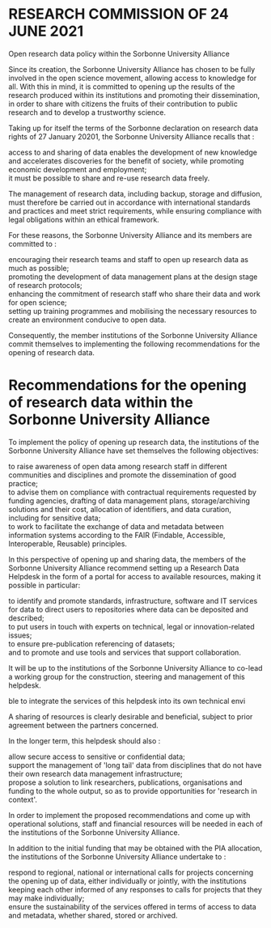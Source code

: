 # RESEARCH COMMISSION OF 24 JUNE 2021  

Open research data policy within the Sorbonne University Alliance  

Since its creation, the Sorbonne University Alliance has chosen to be fully involved in the open science movement, allowing access to knowledge for all. With this in mind, it is committed to opening up the results of the research produced within its institutions and promoting their dissemination, in order to share with citizens the fruits of their contribution to public research and to develop a trustworthy science.  

Taking up for itself the terms of the Sorbonne declaration on research data rights of 27 January 20201, the Sorbonne University Alliance recalls that :  

access to and sharing of data enables the development of new knowledge and accelerates discoveries for the benefit of society, while promoting economic development and employment;   
it must be possible to share and re-use research data freely.  

The management of research data, including backup, storage and diffusion, must therefore be carried out in accordance with international standards and practices and meet strict requirements, while ensuring compliance with legal obligations within an ethical framework.  

For these reasons, the Sorbonne University Alliance and its members are committed to :  

encouraging their research teams and staff to open up research data as much as possible;   
promoting the development of data management plans at the design stage of research protocols;   
enhancing the commitment of research staff who share their data and work for open science;   
setting up training programmes and mobilising the necessary resources to create an environment conducive to open data.  

Consequently, the member institutions of the Sorbonne University Alliance commit themselves to implementing the following recommendations for the opening of research data.  

# Recommendations for the opening of research data within the Sorbonne University Alliance  

To implement the policy of opening up research data, the institutions of the Sorbonne University Alliance have set themselves the following objectives:  

to raise awareness of open data among research staff in different communities and disciplines and promote the dissemination of good practice;   
to advise them on compliance with contractual requirements requested by funding agencies, drafting of data management plans, storage/archiving solutions and their cost, allocation of identifiers, and data curation, including for sensitive data;   
to work to facilitate the exchange of data and metadata between information systems according to the FAIR (Findable, Accessible, Interoperable, Reusable) principles.  

In this perspective of opening up and sharing data, the members of the Sorbonne University Alliance recommend setting up a Research Data Helpdesk  in the form of a portal for access to available resources, making it possible in particular:  

to identify and promote standards, infrastructure, software and IT services for data to direct users to repositories where data can be deposited and described;   
to put users in touch with experts on technical, legal or innovation-related issues;   
to ensure pre-publication referencing of datasets;   
and to promote and use tools and services that support collaboration.  

It will be up to the institutions of the Sorbonne University Alliance to co-lead a working group for the construction, steering and management of this helpdesk.  

ble to integrate the services of this helpdesk into its own technical envi  

A sharing of resources is clearly desirable and beneficial, subject to prior agreement between the partners concerned.  

In the longer term, this helpdesk should also :  

allow secure access to sensitive or confidential data;   
support the management of 'long tail' data from disciplines that do not have their own research data management infrastructure;   
propose a solution to link researchers, publications, organisations and funding to the whole output, so as to provide opportunities for 'research in context'.  

In order to implement the proposed recommendations and come up with operational solutions, staff and financial resources will be needed in each of the institutions of the Sorbonne University Alliance.  

In addition to the initial funding that may be obtained with the PIA allocation, the institutions of the Sorbonne University Alliance undertake to :  

respond to regional, national or international calls for projects concerning the opening up of data, either individually or jointly, with the institutions keeping each other informed of any responses to calls for projects that they may make individually;   
ensure the sustainability of the services offered in terms of access to data and metadata, whether shared, stored or archived.  